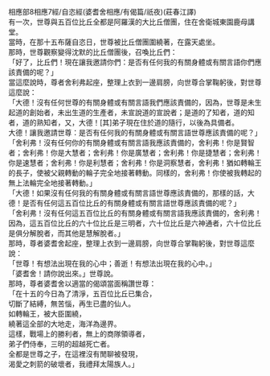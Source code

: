 相應部8相應7經/自恣經(婆耆舍相應/有偈篇/祇夜)(莊春江譯)  
有一次，世尊與五百位比丘全都是阿羅漢的大比丘僧團，住在舍衛城東園鹿母講堂。  
當時，在那十五布薩自恣日，世尊被比丘僧團圍繞著，在露天處坐。  
那時，世尊觀察變得沈默的比丘僧團後，召喚比丘們：  
「好了，比丘們！現在讓我邀請你們：是否有任何我的有關身體或有關言語你們應該責備的呢？」  
當這麼說時，尊者舍利弗起座，整理上衣到一邊肩膀，向世尊合掌鞠躬後，對世尊這麼說：  
「大德！沒有任何世尊的有關身體或有關言語我們應該責備的，因為，世尊是未生起道的創始者，未出生道的生產者，未宣說道的宣說者；是道的了知者，道的知者，道的熟知者，又，大德！[其]弟子現在住於道的隨行，以後為具備者。  
大德！讓我邀請世尊：是否有任何我的有關身體或有關言語世尊應該責備的呢？」  
「舍利弗！沒有任何你的有關身體或有關言語我應該責備的，舍利弗！你是賢智者；舍利弗！你是大慧者；舍利弗！你是廣慧者；舍利弗！你是捷慧者；舍利弗！你是速慧者；舍利弗！你是利慧者；舍利弗！你是洞察慧者，舍利弗！猶如轉輪王的長子，使被父親轉動的輪子完全地接著轉動。同樣的，舍利弗！你使被我轉起的無上法輪完全地接著轉動。」  
「大德！如果沒有任何我的有關身體或有關言語世尊應該責備的，那樣的話，大德！是否有任何這五百位比丘的有關身體或有關言語世尊應該責備的呢？」  
「舍利弗！沒有任何這五百位比丘的有關身體或有關言語我應該責備的，舍利弗！因為，這五百位比丘的六十位比丘是三明者，六十位比丘是六神通者，六十位比丘是俱分解脫者，而其他是慧解脫者。」  
那時，尊者婆耆舍起座，整理上衣到一邊肩膀，向世尊合掌鞠躬後，對世尊這麼說：  
「世尊！有想法出現在我的心中；善逝！有想法出現在我的心中。」  
「婆耆舍！請你說出來。」世尊說。  
那時，尊者婆耆舍以適當的偈頌當面稱讚世尊：  
「在十五的今日為了清淨，五百位比丘已集合，  
切斷了結縛，無苦惱，再生已盡的仙人。  
如轉輪王，被大臣圍繞，  
繞著這全部的大地走，海洋為邊界。  
這樣，戰場上的勝利者，無上的商隊領導者，  
弟子們侍奉，三明的超越死亡者。  
全都是世尊之子，在這裡沒有閒聊被發現，  
渴愛之刺箭的破壞者，我禮拜太陽族人。」  
  
  

